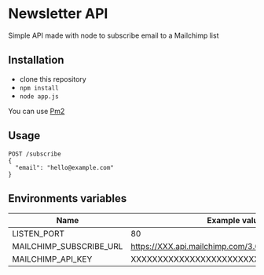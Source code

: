 # Newsletter API

Simple API made with node to subscribe email to a Mailchimp list

## Installation

- clone this repository
- `npm install`
- `node app.js`

You can use [Pm2](http://pm2.keymetrics.io/)

## Usage

```
POST /subscribe
{
  "email": "hello@example.com"  
}
```

## Environments variables

| Name | Example value |
|----------|----------|
|LISTEN_PORT |  80 |
|MAILCHIMP_SUBSCRIBE_URL | https://XXX.api.mailchimp.com/3.0/lists/XXXX/members |
| MAILCHIMP_API_KEY | XXXXXXXXXXXXXXXXXXXXXXXXXXXXX  |
